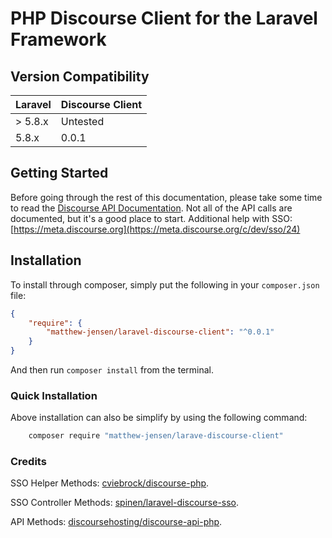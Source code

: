 PHP Discourse Client for the Laravel Framework
==============

## Version Compatibility

 Laravel   | Discourse Client
:--------- | :----------
 > 5.8.x   | Untested
 5.8.x     | 0.0.1


## Getting Started

Before going through the rest of this documentation, please take some time to read the [Discourse API Documentation](https://docs.discourse.org/).
Not all of the API calls are documented, but it's a good place to start.
Additional help with SSO: [https://meta.discourse.org](https://meta.discourse.org/c/dev/sso/24)

## Installation

To install through composer, simply put the following in your `composer.json` file:

```json
{
    "require": {
        "matthew-jensen/laravel-discourse-client": "^0.0.1"
    }
}
```

And then run `composer install` from the terminal.

### Quick Installation

Above installation can also be simplify by using the following command:

```bash
    composer require "matthew-jensen/larave-discourse-client"
```

### Credits


SSO Helper Methods: [cviebrock/discourse-php](https://github.com/cviebrock/discourse-php/).

SSO Controller Methods: [spinen/laravel-discourse-sso](https://github.com/spinen/laravel-discourse-sso).

API Methods: [discoursehosting/discourse-api-php](https://github.com/discoursehosting/discourse-api-php).

